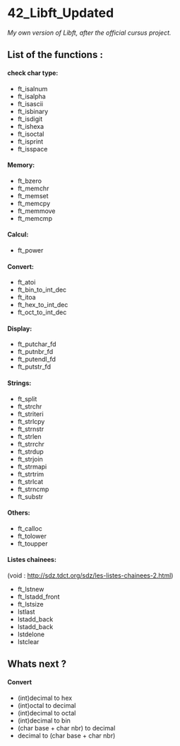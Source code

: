# 42_Libft_Updated
*My own version of Libft, after the official cursus project.*

## List of the functions :

#### check char type:

- ft_isalnum
- ft_isalpha
- ft_isascii
- ft_isbinary
- ft_isdigit
- ft_ishexa
- ft_isoctal
- ft_isprint
- ft_isspace

#### Memory:

- ft_bzero
- ft_memchr
- ft_memset
- ft_memcpy
- ft_memmove
- ft_memcmp

#### Calcul:

- ft_power

#### Convert:

- ft_atoi
- ft_bin_to_int_dec
- ft_itoa
- ft_hex_to_int_dec
- ft_oct_to_int_dec

#### Display:

- ft_putchar_fd
- ft_putnbr_fd
- ft_putendl_fd
- ft_putstr_fd

#### Strings:

- ft_split
- ft_strchr
- ft_striteri
- ft_strlcpy
- ft_strnstr
- ft_strlen
- ft_strrchr
- ft_strdup
- ft_strjoin
- ft_strmapi
- ft_strtrim
- ft_strlcat
- ft_strncmp
- ft_substr

#### Others:

- ft_calloc
- ft_tolower
- ft_toupper

#### Listes chainees:
(void : http://sdz.tdct.org/sdz/les-listes-chainees-2.html)

- ft_lstnew
- ft_lstadd_front
- ft_lstsize
- lstlast
- lstadd_back
- lstadd_back
- lstdelone
- lstclear

## Whats next ?

#### Convert

- (int)decimal to hex
- (int)octal to decimal
- (int)decimal to octal
- (int)decimal to bin
- (char base + char nbr) to decimal
- decimal to (char base + char nbr)
